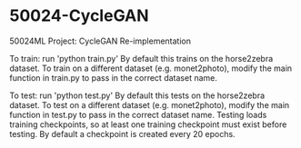 # 50024-CycleGAN
50024ML Project: CycleGAN Re-implementation

To train:
run 'python train.py'
By default this trains on the horse2zebra dataset. To train on a different dataset (e.g. monet2photo), modify the main function in train.py to pass in the correct dataset name.

To test:
run 'python test.py'
By default this tests on the horse2zebra dataset. To test on a different dataset (e.g. monet2photo), modify the main function in test.py to pass in the correct dataset name.
Testing loads training checkpoints, so at least one training checkpoint must exist before testing. By default a checkpoint is created every 20 epochs.